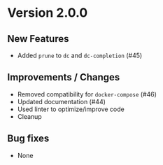 # Version 2.0.0
## New Features
- Added `prune` to `dc` and `dc-completion` (#45)

## Improvements / Changes
- Removed compatibility for `docker-compose` (#46)
- Updated documentation (#44)
- Used linter to optimize/improve code
- Cleanup

## Bug fixes
- None